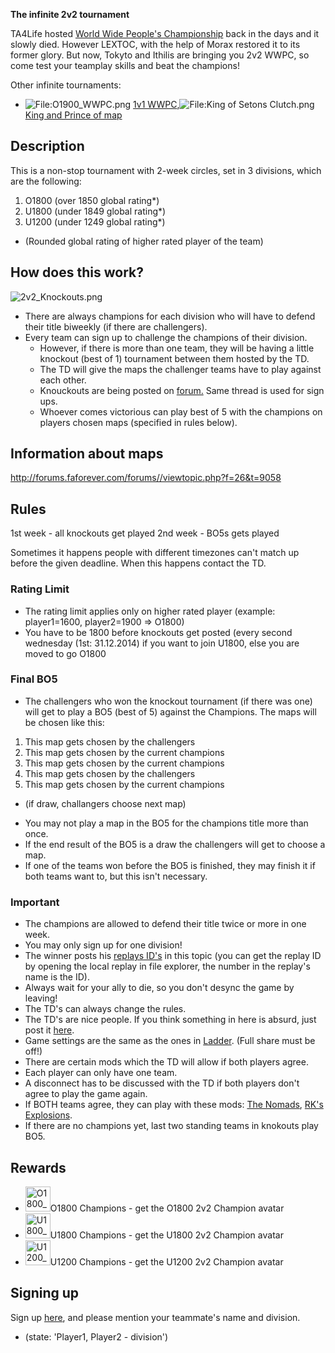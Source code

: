 **The infinite 2v2 tournament**

TA4Life hosted [World Wide People's
Championship](World_Wide_People's_Championship "wikilink") back in the
days and it slowly died. However LEXTOC, with the help of Morax restored
it to its former glory. But now, Tokyto and Ithilis are bringing you 2v2
WWPC, so come test your teamplay skills and beat the champions!

Other infinite tournaments:

-   ![<File:O1900_WWPC.png>](O1900_WWPC.png "fig:File:O1900_WWPC.png")
    [1v1
    WWPC](World_Wide_People's_Championship "wikilink"),![<File:King> of
    Setons
    Clutch.png](King_of_Setons_Clutch.png "fig:File:King of Setons Clutch.png")
    [King and Prince of map](King_and_Prince_of_map "wikilink")

## Description

This is a non-stop tournament with 2-week circles, set in 3 divisions,
which are the following:

1.  O1800 (over 1850 global rating\*)
2.  U1800 (under 1849 global rating\*)
3.  U1200 (under 1249 global rating\*)

-   (Rounded global rating of higher rated player of the team)

## How does this work?

![](2v2_Knockouts.png "2v2_Knockouts.png")

-   There are always champions for each division who will have to defend
    their title biweekly (if there are challengers).
-   Every team can sign up to challenge the champions of their division.
    -   However, if there is more than one team, they will be having a
        little knockout (best of 1) tournament between them hosted by
        the TD.
    -   The TD will give the maps the challenger teams have to play
        against each other.
    -   Knouckouts are being posted on
        [forum.](http://forums.faforever.com/forums//viewtopic.php?f=26&t=9059)
        Same thread is used for sign ups.
    -   Whoever comes victorious can play best of 5 with the champions
        on players chosen maps (specified in rules below).

## Information about maps

<http://forums.faforever.com/forums//viewtopic.php?f=26&t=9058>

## Rules

1st week - all knockouts get played 2nd week - BO5s gets played

Sometimes it happens people with different timezones can't match up
before the given deadline. When this happens contact the TD.

### Rating Limit

-   The rating limit applies only on higher rated player (example:
    player1=1600, player2=1900 => O1800)
-   You have to be 1800 before knockouts get posted (every second
    wednesday (1st: 31.12.2014) if you want to join U1800, else you are
    moved to go O1800

### Final BO5

-   The challengers who won the knockout tournament (if there was one)
    will get to play a BO5 (best of 5) against the Champions. The maps
    will be chosen like this:

1.  This map gets chosen by the challengers
2.  This map gets chosen by the current champions
3.  This map gets chosen by the current champions
4.  This map gets chosen by the challengers
5.  This map gets chosen by the current champions

-   (if draw, challangers choose next map)

<!-- -->

-   You may not play a map in the BO5 for the champions title more than
    once.
-   If the end result of the BO5 is a draw the challengers will get to
    choose a map.
-   If one of the teams won before the BO5 is finished, they may finish
    it if both teams want to, but this isn't necessary.

### Important

-   The champions are allowed to defend their title twice or more in one
    week.
-   You may only sign up for one division!
-   The winner posts his [replays
    ID's](Replay_Vault_&_Live_Games#Game/Replay_ID "wikilink") in this
    topic (you can get the replay ID by opening the local replay in file
    explorer, the number in the replay's name is the ID).
-   Always wait for your ally to die, so you don't desync the game by
    leaving!
-   The TD's can always change the rules.
-   The TD's are nice people. If you think something in here is absurd,
    just post it
    [here](http://forums.faforever.com/forums//viewtopic.php?f=26&t=9059).
-   Game settings are the same as the ones in
    [Ladder](The_Ladder "wikilink"). (Full share must be off!)
-   There are certain mods which the TD will allow if both players
    agree.
-   Each player can only have one team.
-   A disconnect has to be discussed with the TD if both players don't
    agree to play the game again.
-   If BOTH teams agree, they can play with these mods: [The
    Nomads](The_Nomads "wikilink"), [RK's
    Explosions](http://forums.faforever.com/forums//viewtopic.php?f=41&t=6813).
-   If there are no champions yet, last two standing teams in knokouts
    play BO5.

## Rewards

-   <img src="O1800_2v2_WWPC.png" title="fig:O1800_2v2_WWPC.png" width="40" alt="O1800_2v2_WWPC.png" />O1800
    Champions - get the O1800 2v2 Champion avatar
-   <img src="U1800_2v2_WWPC.png" title="fig:U1800_2v2_WWPC.png" width="40" alt="U1800_2v2_WWPC.png" />U1800
    Champions - get the U1800 2v2 Champion avatar
-   <img src="U1200_2v2_WWPC.png" title="fig:U1200_2v2_WWPC.png" width="40" alt="U1200_2v2_WWPC.png" />U1200
    Champions - get the U1200 2v2 Champion avatar

## Signing up

Sign up
[here](http://forums.faforever.com/forums//viewtopic.php?f=26&t=9059),
and please mention your teammate's name and division.

-   (state: 'Player1, Player2 - division')
